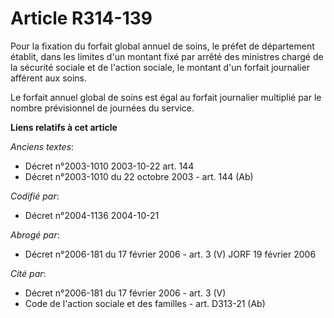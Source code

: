 # Article R314-139

Pour la fixation du forfait global annuel de soins, le préfet de département établit, dans les limites d'un montant fixé par
arrêté des ministres chargé de la sécurité sociale et de l'action sociale, le montant d'un forfait journalier afférent aux
soins.

Le forfait annuel global de soins est égal au forfait journalier multiplié par le nombre prévisionnel de journées du service.

**Liens relatifs à cet article**

_Anciens textes_:

  - Décret n°2003-1010 2003-10-22 art. 144
  - Décret n°2003-1010 du 22 octobre 2003 - art. 144 (Ab)

_Codifié par_:

  - Décret n°2004-1136 2004-10-21

_Abrogé par_:

  - Décret n°2006-181 du 17 février 2006 - art. 3 (V) JORF 19 février 2006

_Cité par_:

  - Décret n°2006-181 du 17 février 2006 - art. 3 (V)
  - Code de l'action sociale et des familles - art. D313-21 (Ab)
